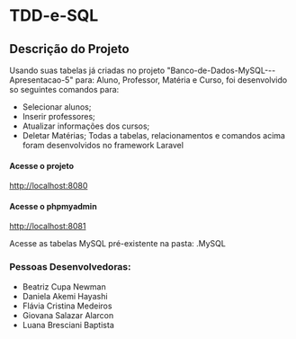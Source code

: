 # TDD-e-SQL

## Descrição do Projeto
Usando suas tabelas já criadas no projeto "Banco-de-Dados-MySQL---Apresentacao-5" para: Aluno, Professor, Matéria e Curso, foi desenvolvido so seguintes comandos para:
- Selecionar alunos;
- Inserir professores;
- Atualizar informações dos cursos;
- Deletar Matérias;
Todas a tabelas, relacionamentos e comandos acima foram desenvolvidos no framework Laravel

#### Acesse o projeto
[http://localhost:8080](http://localhost:8080)

#### Acesse o phpmyadmin
[http://localhost:8081](http://localhost:8081)

Acesse as tabelas MySQL pré-existente na pasta: .MySQL

### Pessoas Desenvolvedoras: 
- Beatriz Cupa Newman
- Daniela Akemi Hayashi
- Flávia Cristina Medeiros
- Giovana Salazar Alarcon
- Luana Bresciani Baptista
